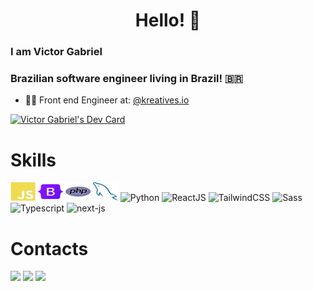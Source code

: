 <div align="center">
  <h1>Hello! 👋</h1>
</div>

### I am **Victor Gabriel**

### Brazilian software engineer living in Brazil! 🇧🇷
- 👨‍💻 Front end Engineer at: [@kreatives.io](https://github.com/kreatives-io)

<div>
  <a href="https://app.daily.dev/victorgabriel"><img src="https://api.daily.dev/devcards/v2/am1o54JGPBjxtqvbHF7fT.png?type=wide&r=xee" width="652" alt="Victor Gabriel's Dev Card"/></a>
</div>

<div>
  <h1>Skills</h1>
  <img alt="Js" height="30" width="40" src="https://raw.githubusercontent.com/devicons/devicon/master/icons/javascript/javascript-plain.svg">
  <img alt="Bootstrap" height="30" width="40" src="https://raw.githubusercontent.com/devicons/devicon/master/icons/bootstrap/bootstrap-original.svg">
  <img alt="PHP" height="30" width="40" src="https://raw.githubusercontent.com/devicons/devicon/master/icons/php/php-original.svg">
  <img alt="MySQL" height="30" width="40" src="https://raw.githubusercontent.com/devicons/devicon/master/icons/mysql/mysql-original.svg">
  <img alt="Python" height="30" width="40" src="https://cdn.jsdelivr.net/gh/devicons/devicon/icons/python/python-original-wordmark.svg" />
  <img alt="ReactJS" height="30" width="40" src="https://cdn.jsdelivr.net/gh/devicons/devicon/icons/react/react-original.svg" />
  <img alt="TailwindCSS" height="30" width="40" src="https://cdn.jsdelivr.net/gh/devicons/devicon@latest/icons/tailwindcss/tailwindcss-original.svg" />
  <img alt="Sass" height="30" width="40" src="https://cdn.jsdelivr.net/gh/devicons/devicon/icons/sass/sass-original.svg" />
  <img alt="Typescript" height="30" width="40" src="https://cdn.jsdelivr.net/gh/devicons/devicon/icons/typescript/typescript-original.svg" />
  <img alt="next-js" height="30" width="40" src="https://cdn.jsdelivr.net/gh/devicons/devicon@latest/icons/nextjs/nextjs-original.svg" />
</div>

<div>
  <h1>Contacts</h1>
  <a href="https://instagram.com/victbuarque" target="_blank"><img src="https://img.shields.io/badge/-Instagram-%23E4405F?style=for-the-badge&logo=instagram&logoColor=white" target="_blank"></a>
  <a href="mailto:vcgabriel38@gmail.com"><img src="https://img.shields.io/badge/-Gmail-%23333?style=for-the-badge&logo=gmail&logoColor=white" target="_blank"></a>
  <a href="https://www.linkedin.com/in/victorbuarque" target="_blank"><img src="https://img.shields.io/badge/-LinkedIn-%230077B5?style=for-the-badge&logo=linkedin&logoColor=white" target="_blank"></a> 
</div>


